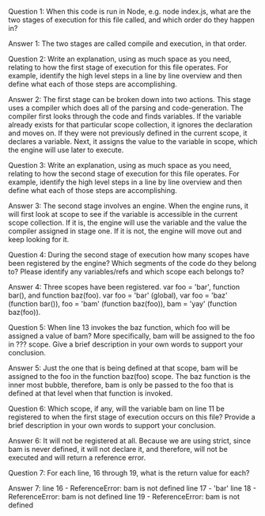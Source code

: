 Question 1:
When this code is run in Node, e.g. node index.js, what are the two stages of execution for this file called, and which order do they happen in?

Answer 1:
The two stages are called compile and execution, in that order. 

Question 2:
Write an explanation, using as much space as you need, relating to how the first stage of execution for this file operates. For example, identify the high level steps in a line by line overview and then define what each of those steps are accomplishing.

Answer 2:
The first stage can be broken down into two actions. This stage uses a compiler which does all of the parsing and code-generation. The compiler first looks through the code and finds variables. If the variable already exists for that particular scope collection, it ignores the declaration and moves on. If they were not previously defined in the current scope, it declares a variable. Next, it assigns the value to the variable in scope, which the engine will use later to execute. 

Question 3:
Write an explanation, using as much space as you need, relating to how the second stage of execution for this file operates. For example, identify the high level steps in a line by line overview and then define what each of those steps are accomplishing.

Answer 3:
The second stage involves an engine. When the engine runs, it will first look at scope to see if the variable is accessible in the current scope collection. If it is, the engine will use the variable and the value the compiler assigned in stage one. If it is not, the engine will move out and keep looking for it.  

Question 4:
During the second stage of execution how many scopes have been registered by the engine? Which segments of the code do they belong to? Please identify any variables/refs and which scope each belongs to?

Answer 4:
Three scopes have been registered. var foo = 'bar', function bar(), and function baz(foo). var foo = 'bar' (global), var foo = 'baz' (function bar()), foo = 'bam' (function baz(foo)), bam = 'yay' (function baz(foo)).

Question 5:
When line 13 invokes the baz function, which foo will be assigned a value of bam? More specifically, bam will be assigned to the foo in ??? scope. Give a brief description in your own words to support your conclusion.

Answer 5:
Just the one that is being defined at that scope, bam will be assigned to the foo in the function baz(foo) scope. The baz function is the inner most bubble, therefore, bam is only be passed to the foo that is defined at that level when that function is invoked. 

Question 6:
Which scope, if any, will the variable bam on line 11 be registered to when the first stage of execution occurs on this file? Provide a brief description in your own words to support your conclusion.

Answer 6:
It will not be registered at all. Because we are using strict, since bam is never defined, it will not declare it, and therefore, will not be executed and will return a reference error. 

Question 7:
For each line, 16 through 19, what is the return value for each?

Answer 7:
line 16 - ReferenceError: bam is not defined
line 17 - 'bar'
line 18 - ReferenceError: bam is not defined
line 19 - ReferenceError: bam is not defined